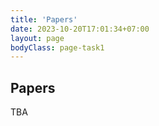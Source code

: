 ```yaml
---
title: 'Papers'
date: 2023-10-20T17:01:34+07:00
layout: page
bodyClass: page-task1
---
```



## Papers

TBA

